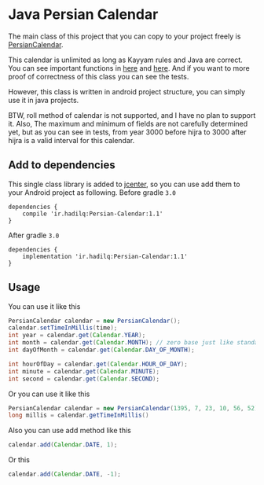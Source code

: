 # Java Persian Calendar

The main class of this project that you can copy to your project
freely is [PersianCalendar](https://github.com/hadilq/java-persian-calendar/blob/master/persian/src/main/java/ir/hadilq/PersianCalendar.java).

This calendar is unlimited as long as Kayyam rules and Java are correct.
You can see important functions in [here](https://github.com/hadilq/persian-calendar-important-functions) and [here](https://en.wikibooks.org/wiki/Persian_Calendar).
And if you want to more proof of correctness of this class you can see the tests.
 
However, this class is written in android project structure, you can simply use it in java projects.

BTW, roll method of calendar is not supported, and I have no plan to support it.
Also, The maximum and minimum of fields are not carefully determined yet, but as you can see in tests,
from year 3000 before hijra to 3000 after hijra is a valid interval for this calendar.

## Add to dependencies

This single class library is added to [jcenter](https://bintray.com/hadilq/Asparsa/Persian-Calendar),
so you can use add them to your Android project as following. Before gradle `3.0`

```Gradle
dependencies {
    compile 'ir.hadilq:Persian-Calendar:1.1'
}
```

After gradle `3.0`

```Gradle
dependencies {
    implementation 'ir.hadilq:Persian-Calendar:1.1'
}
```

## Usage

You can use it like this

```Java
PersianCalendar calendar = new PersianCalendar();
calendar.setTimeInMillis(time);
int year = calendar.get(Calendar.YEAR);
int month = calendar.get(Calendar.MONTH); // zero base just like standard Java SDK calendar
int dayOfMonth = calendar.get(Calendar.DAY_OF_MONTH);

int hourOfDay = calendar.get(Calendar.HOUR_OF_DAY);
int minute = calendar.get(Calendar.MINUTE);
int second = calendar.get(Calendar.SECOND);
```

Or you can use it like this

```Java
PersianCalendar calendar = new PersianCalendar(1395, 7, 23, 10, 56, 52);
long millis = calendar.getTimeInMillis()
```

Also you can use add method like this

```Java
calendar.add(Calendar.DATE, 1);
```

Or this

```Java
calendar.add(Calendar.DATE, -1);
```
